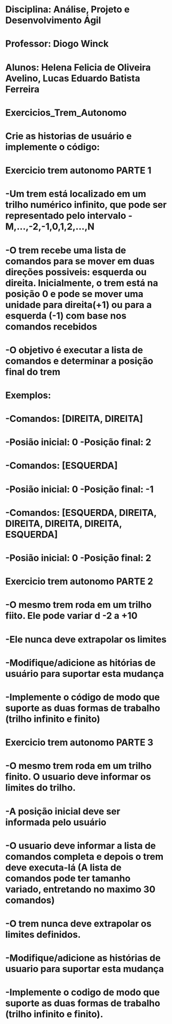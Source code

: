 # Disciplina: Análise, Projeto e Desenvolvimento Ágil
# Professor: Diogo Winck
# Alunos: Helena Felicia de Oliveira Avelino, Lucas Eduardo Batista Ferreira


# Exercicios_Trem_Autonomo

# Crie as historias de usuário e implemente o código:

# Exercicio trem autonomo PARTE 1

# -Um trem está localizado em um trilho numérico infinito, que pode ser representado pelo intervalo -M,...,-2,-1,0,1,2,...,N

# -O trem recebe uma lista de comandos para se mover em duas direções possiveis: esquerda ou direita. Inicialmente, o trem está na posição 0 e pode se mover uma unidade para direita(+1) ou para a esquerda (-1) com base nos comandos recebidos

# -O objetivo é executar a lista de comandos e determinar a posição final do trem

# Exemplos:

# -Comandos: [DIREITA, DIREITA]
# -Posião inicial: 0 -Posição final: 2

# -Comandos: [ESQUERDA]
# -Posião inicial: 0 -Posição final: -1

# -Comandos: [ESQUERDA, DIREITA, DIREITA, DIREITA, DIREITA, ESQUERDA]
# -Posião inicial: 0 -Posição final: 2

# Exercicio trem autonomo PARTE 2

# -O mesmo trem roda em um trilho fiito. Ele pode variar d -2 a +10
# -Ele nunca deve extrapolar os limites

# -Modifique/adicione as hitórias de usuário para suportar esta mudança
# -Implemente o código de modo que suporte as duas formas de trabalho (trilho infinito e finito)

# Exercicio trem autonomo PARTE 3

# -O mesmo trem roda em um trilho finito. O usuario deve informar os limites do trilho.
# -A posição inicial deve ser informada pelo usuário
# -O usuario deve informar a lista de comandos completa e depois o trem deve executa-lá (A lista de comandos pode ter tamanho variado, entretando no maximo 30 comandos)
# -O trem nunca deve extrapolar os limites definidos.

# -Modifique/adicione as histórias de usuario para suportar esta mudança
# -Implemente o codigo de modo que suporte as duas formas de trabalho (trilho infinito e finito).
